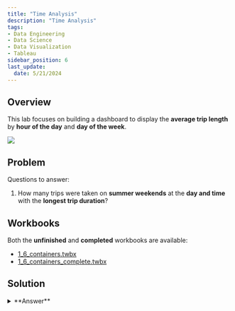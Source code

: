 ```yaml
---
title: "Time Analysis"
description: "Time Analysis"
tags: 
- Data Engineering
- Data Science
- Data Visualization
- Tableau
sidebar_position: 6
last_update:
  date: 5/21/2024
---
```



## Overview  

This lab focuses on building a dashboard to display the **average trip length** by **hour of the day** and **day of the week**.  

<div class="img-center"> 

![](/img/docs/Screenshot-2025-03-12-011016.png)

</div>

## Problem

Questions to answer:

1. How many trips were taken on **summer weekends** at the **day and time** with the **longest trip duration**?  

## Workbooks

Both the **unfinished** and **completed** workbooks are available:  

- [1_6_containers.twbx](https://github.com/joseeden/joeden/tree/master/docs/022-Data-Engineering/051-Tableau/000-Sample-Datasets/002-Creating-Dashboards/Workbooks)  
- [1_6_containers_complete.twbx](https://github.com/joseeden/joeden/tree/master/docs/022-Data-Engineering/051-Tableau/000-Sample-Datasets/002-Creating-Dashboards/Workbooks)  


## Solution

<details>
  <summary> **Answer** </summary>

There are a total 11,816 trips taken during summer weekends at the day and time with the longest trip duration.

<div class="img-center"> 

![](/img/docs/Screenshot-2025-03-12-011149.png)

</div>

</details>

